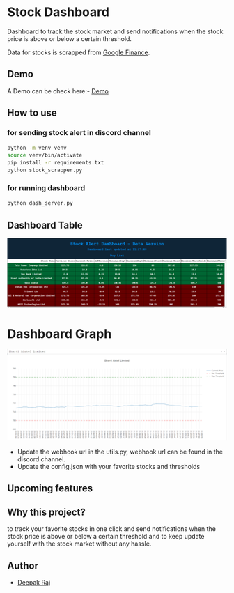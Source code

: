 # Stock Dashboard

Dashboard to track the stock market and send notifications when the stock price is above or below a certain threshold.

Data for stocks is scrapped from [Google Finance](https://www.google.com/finance/).

## Demo 

A Demo can be check here:- [Demo](http://13.235.246.34:5000/)

## How to use

### for sending stock alert in discord channel

```bash
python -m venv venv
source venv/bin/activate
pip install -r requirements.txt
python stock_scrapper.py 
```

### for running dashboard

```bash
python dash_server.py
```

## Dashboard Table

![Dashboard table](/images/sample3.png)


# Dashboard Graph

![Dashboard Graph](/images/sample2.png)


- Update the webhook url in the utils.py, webhook url can be found in the discord channel.
- Update the config.json with your favorite stocks and thresholds

## Upcoming features



## Why this project?

to track your favorite stocks in one click and send notifications when the stock price is above or below a certain threshold and to keep update yourself with the stock market without any hassle. 

## Author

- [Deepak Raj](https://github.com/codeperfectplus)
